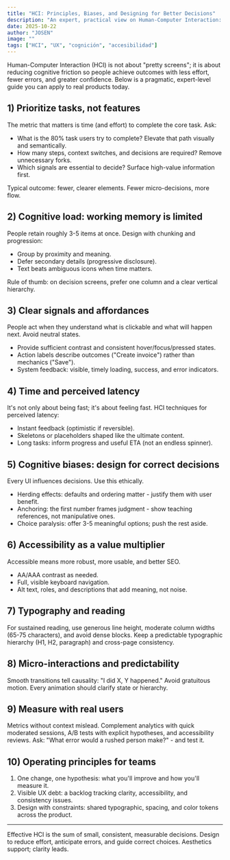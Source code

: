 ```yaml
---
title: "HCI: Principles, Biases, and Designing for Better Decisions"
description: "An expert, practical view on Human-Computer Interaction: what to prioritize, how to avoid cognitive traps, and how to design for fast, correct decisions."
date: 2025-10-22
author: "JOSEN"
image: ""
tags: ["HCI", "UX", "cognición", "accesibilidad"]
---
```


Human-Computer Interaction (HCI) is not about "pretty screens"; it is about reducing cognitive friction so people achieve outcomes with less effort, fewer errors, and greater confidence. Below is a pragmatic, expert-level guide you can apply to real products today.

## 1) Prioritize tasks, not features

The metric that matters is time (and effort) to complete the core task. Ask:

- What is the 80% task users try to complete? Elevate that path visually and semantically.
- How many steps, context switches, and decisions are required? Remove unnecessary forks.
- Which signals are essential to decide? Surface high-value information first.

Typical outcome: fewer, clearer elements. Fewer micro-decisions, more flow.

## 2) Cognitive load: working memory is limited

People retain roughly 3-5 items at once. Design with chunking and progression:

- Group by proximity and meaning.
- Defer secondary details (progressive disclosure).
- Text beats ambiguous icons when time matters.

Rule of thumb: on decision screens, prefer one column and a clear vertical hierarchy.

## 3) Clear signals and affordances

People act when they understand what is clickable and what will happen next. Avoid neutral states.

- Provide sufficient contrast and consistent hover/focus/pressed states.
- Action labels describe outcomes ("Create invoice") rather than mechanics ("Save").
- System feedback: visible, timely loading, success, and error indicators.

## 4) Time and perceived latency

It's not only about being fast; it's about feeling fast. HCI techniques for perceived latency:

- Instant feedback (optimistic if reversible).
- Skeletons or placeholders shaped like the ultimate content.
- Long tasks: inform progress and useful ETA (not an endless spinner).

## 5) Cognitive biases: design for correct decisions

Every UI influences decisions. Use this ethically.

- Herding effects: defaults and ordering matter - justify them with user benefit.
- Anchoring: the first number frames judgment - show teaching references, not manipulative ones.
- Choice paralysis: offer 3-5 meaningful options; push the rest aside.

## 6) Accessibility as a value multiplier

Accessible means more robust, more usable, and better SEO.

- AA/AAA contrast as needed.
- Full, visible keyboard navigation.
- Alt text, roles, and descriptions that add meaning, not noise.

## 7) Typography and reading

For sustained reading, use generous line height, moderate column widths (65-75 characters), and avoid dense blocks. Keep a predictable typographic hierarchy (H1, H2, paragraph) and cross-page consistency.

## 8) Micro-interactions and predictability

Smooth transitions tell causality: "I did X, Y happened." Avoid gratuitous motion. Every animation should clarify state or hierarchy.

## 9) Measure with real users

Metrics without context mislead. Complement analytics with quick moderated sessions, A/B tests with explicit hypotheses, and accessibility reviews. Ask: "What error would a rushed person make?" - and test it.

## 10) Operating principles for teams

1. One change, one hypothesis: what you'll improve and how you'll measure it.
2. Visible UX debt: a backlog tracking clarity, accessibility, and consistency issues.
3. Design with constraints: shared typographic, spacing, and color tokens across the product.

---

Effective HCI is the sum of small, consistent, measurable decisions. Design to reduce effort, anticipate errors, and guide correct choices. Aesthetics support; clarity leads.


